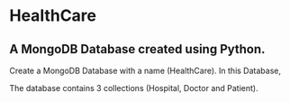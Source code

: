 # HealthCare
##  A MongoDB Database created using Python.
Create a MongoDB Database with a name (HealthCare). In this Database, 

The database contains 3 collections (Hospital, Doctor and Patient). 


